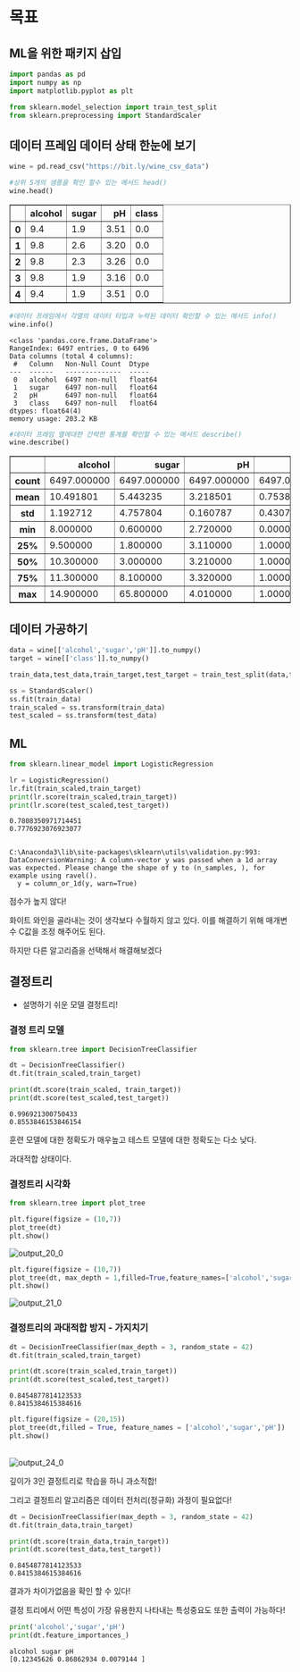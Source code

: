 # 목표

## ML을 위한 패키지 삽입


```python
import pandas as pd 
import numpy as np
import matplotlib.pyplot as plt

from sklearn.model_selection import train_test_split
from sklearn.preprocessing import StandardScaler
```

## 데이터 프레임 데이터 상태 한눈에 보기


```python
wine = pd.read_csv("https://bit.ly/wine_csv_data")
```


```python
#상위 5개의 샘픙을 확인 할수 있는 메서드 head()
wine.head()
```




<div>
<style scoped>
    .dataframe tbody tr th:only-of-type {
        vertical-align: middle;
    }

    .dataframe tbody tr th {
        vertical-align: top;
    }
    
    .dataframe thead th {
        text-align: right;
    }
</style>
<table border="1" class="dataframe">
  <thead>
    <tr style="text-align: right;">
      <th></th>
      <th>alcohol</th>
      <th>sugar</th>
      <th>pH</th>
      <th>class</th>
    </tr>
  </thead>
  <tbody>
    <tr>
      <th>0</th>
      <td>9.4</td>
      <td>1.9</td>
      <td>3.51</td>
      <td>0.0</td>
    </tr>
    <tr>
      <th>1</th>
      <td>9.8</td>
      <td>2.6</td>
      <td>3.20</td>
      <td>0.0</td>
    </tr>
    <tr>
      <th>2</th>
      <td>9.8</td>
      <td>2.3</td>
      <td>3.26</td>
      <td>0.0</td>
    </tr>
    <tr>
      <th>3</th>
      <td>9.8</td>
      <td>1.9</td>
      <td>3.16</td>
      <td>0.0</td>
    </tr>
    <tr>
      <th>4</th>
      <td>9.4</td>
      <td>1.9</td>
      <td>3.51</td>
      <td>0.0</td>
    </tr>
  </tbody>
</table>
</div>




```python
#데이터 프레임에서 각열의 데이터 타입과 누락된 데이터 확인할 수 있는 메서드 info()
wine.info()
```

    <class 'pandas.core.frame.DataFrame'>
    RangeIndex: 6497 entries, 0 to 6496
    Data columns (total 4 columns):
     #   Column   Non-Null Count  Dtype  
    ---  ------   --------------  -----  
     0   alcohol  6497 non-null   float64
     1   sugar    6497 non-null   float64
     2   pH       6497 non-null   float64
     3   class    6497 non-null   float64
    dtypes: float64(4)
    memory usage: 203.2 KB



```python
#데이터 프레임 열에대한 간략한 통계를 확인할 수 있는 메서드 describe()
wine.describe()
```




<div>
<style scoped>
    .dataframe tbody tr th:only-of-type {
        vertical-align: middle;
    }

    .dataframe tbody tr th {
        vertical-align: top;
    }
    
    .dataframe thead th {
        text-align: right;
    }
</style>
<table border="1" class="dataframe">
  <thead>
    <tr style="text-align: right;">
      <th></th>
      <th>alcohol</th>
      <th>sugar</th>
      <th>pH</th>
      <th>class</th>
    </tr>
  </thead>
  <tbody>
    <tr>
      <th>count</th>
      <td>6497.000000</td>
      <td>6497.000000</td>
      <td>6497.000000</td>
      <td>6497.000000</td>
    </tr>
    <tr>
      <th>mean</th>
      <td>10.491801</td>
      <td>5.443235</td>
      <td>3.218501</td>
      <td>0.753886</td>
    </tr>
    <tr>
      <th>std</th>
      <td>1.192712</td>
      <td>4.757804</td>
      <td>0.160787</td>
      <td>0.430779</td>
    </tr>
    <tr>
      <th>min</th>
      <td>8.000000</td>
      <td>0.600000</td>
      <td>2.720000</td>
      <td>0.000000</td>
    </tr>
    <tr>
      <th>25%</th>
      <td>9.500000</td>
      <td>1.800000</td>
      <td>3.110000</td>
      <td>1.000000</td>
    </tr>
    <tr>
      <th>50%</th>
      <td>10.300000</td>
      <td>3.000000</td>
      <td>3.210000</td>
      <td>1.000000</td>
    </tr>
    <tr>
      <th>75%</th>
      <td>11.300000</td>
      <td>8.100000</td>
      <td>3.320000</td>
      <td>1.000000</td>
    </tr>
    <tr>
      <th>max</th>
      <td>14.900000</td>
      <td>65.800000</td>
      <td>4.010000</td>
      <td>1.000000</td>
    </tr>
  </tbody>
</table>
</div>



## 데이터 가공하기


```python
data = wine[['alcohol','sugar','pH']].to_numpy()
target = wine[['class']].to_numpy()
```


```python
train_data,test_data,train_target,test_target = train_test_split(data,target,test_size = 0.2,random_state = 42)
```


```python
ss = StandardScaler()
ss.fit(train_data)
train_scaled = ss.transform(train_data)
test_scaled = ss.transform(test_data)
```

## ML


```python
from sklearn.linear_model import LogisticRegression

lr = LogisticRegression()
lr.fit(train_scaled,train_target)
print(lr.score(train_scaled,train_target))
print(lr.score(test_scaled,test_target))
```

    0.7808350971714451
    0.7776923076923077


    C:\Anaconda3\lib\site-packages\sklearn\utils\validation.py:993: DataConversionWarning: A column-vector y was passed when a 1d array was expected. Please change the shape of y to (n_samples, ), for example using ravel().
      y = column_or_1d(y, warn=True)


점수가 높지 않다!

화이트 와인을 골라내는 것이 생각보다 수월하지 않고 있다. 이를 해결하기 위해 매개변수 C값을 조정 해주어도 된다.

하지만 다른 알고리즘을 선택해서 해결해보겠다

## 결정트리

* 설명하기 쉬운 모델 결정트리!

### 결정 트리 모델


```python
from sklearn.tree import DecisionTreeClassifier

dt = DecisionTreeClassifier()
dt.fit(train_scaled,train_target)

print(dt.score(train_scaled, train_target))
print(dt.score(test_scaled,test_target))
```

    0.996921300750433
    0.8553846153846154


훈련 모델에 대한 정확도가 매우높고 테스트 모델에 대한 정확도는 다소 낮다.

과대적합 상태이다.

### 결정트리 시각화


```python
from sklearn.tree import plot_tree

plt.figure(figsize = (10,7))
plot_tree(dt)
plt.show()
```


![output_20_0](https://user-images.githubusercontent.com/97498405/160272695-fde8e497-3299-45c7-b762-72a28c7122b9.png)
    



```python
plt.figure(figsize = (10,7))
plot_tree(dt, max_depth = 1,filled=True,feature_names=['alcohol','sugar','pH'])
plt.show()
```


![output_21_0](https://user-images.githubusercontent.com/97498405/160272711-3d346cfa-de65-4c2a-a213-5f9cd0b47892.png)
    


### 결정트리의 과대적합 방지 - 가지치기


```python
dt = DecisionTreeClassifier(max_depth = 3, random_state = 42)
dt.fit(train_scaled,train_target)

print(dt.score(train_scaled,train_target))
print(dt.score(test_scaled,test_target))
```

    0.8454877814123533
    0.8415384615384616



```python
plt.figure(figsize = (20,15))
plot_tree(dt,filled = True, feature_names = ['alcohol','sugar','pH'])
plt.show()
```


​    
![output_24_0](https://user-images.githubusercontent.com/97498405/160272726-4fa04bd8-8536-419e-9fe3-579866517d6d.png)
​    


깊이가 3인 결정트리로 학습을 하니 과소적합!

그리고 결정트리 알고리즘은 데이터 전처리(정규화) 과정이 필요없다!


```python
dt = DecisionTreeClassifier(max_depth = 3, random_state = 42)
dt.fit(train_data,train_target)

print(dt.score(train_data,train_target))
print(dt.score(test_data,test_target))
```

    0.8454877814123533
    0.8415384615384616


결과가 차이가없음을 확인 할 수 있다!

결정 트리에서 어떤 특성이 가장 유용한지 나타내는 특성중요도 또한 출력이 가능하다!


```python
print('alcohol','sugar','pH')
print(dt.feature_importances_)
```

    alcohol sugar pH
    [0.12345626 0.86862934 0.0079144 ]

